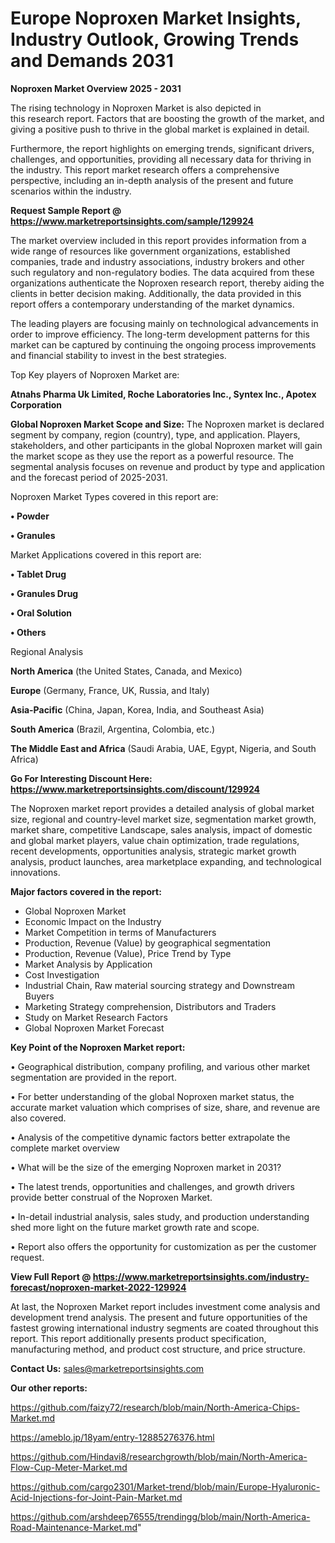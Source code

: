 # Europe Noproxen Market Insights, Industry Outlook, Growing Trends and Demands 2031

<Strong> Noproxen Market Overview 2025 - 2031</strong>

The rising technology in Noproxen Market is also depicted in this research report. Factors that are boosting the growth of the market, and giving a positive push to thrive in the global market is explained in detail.

Furthermore, the report highlights on emerging trends, significant drivers, challenges, and opportunities, providing all necessary data for thriving in the industry. This report market research offers a comprehensive perspective, including an in-depth analysis of the present and future scenarios within the industry.

<strong>Request Sample Report @ <a href=https://www.marketreportsinsights.com/sample/129924>https://www.marketreportsinsights.com/sample/129924</a></strong>

The market overview included in this report provides information from a wide range of resources like government organizations, established companies, trade and industry associations, industry brokers and other such regulatory and non-regulatory bodies. The data acquired from these organizations authenticate the Noproxen research report, thereby aiding the clients in better decision making. Additionally, the data provided in this report offers a contemporary understanding of the market dynamics.

The leading players are focusing mainly on technological advancements in order to improve efficiency. The long-term development patterns for this market can be captured by continuing the ongoing process improvements and financial stability to invest in the best strategies.

Top Key players of Noproxen Market are:

<strong>Atnahs Pharma Uk Limited, Roche Laboratories Inc., Syntex Inc., Apotex Corporation</strong>

<strong><b>Global Noproxen Market Scope and Size:</b></strong>
The Noproxen market is declared segment by company, region (country), type, and application. Players, stakeholders, and other participants in the global Noproxen market will gain the market scope as they use the report as a powerful resource. The segmental analysis focuses on revenue and product by type and application and the forecast period of 2025-2031.

Noproxen Market Types covered in this report are:

<strong>• Powder

• Granules</strong>

Market Applications covered in this report are:

<strong>• Tablet Drug

• Granules Drug

• Oral Solution

• Others</strong> 

Regional Analysis

<strong>North America</strong> (the United States, Canada, and Mexico)

<strong>Europe</strong> (Germany, France, UK, Russia, and Italy)

<strong>Asia-Pacific</strong> (China, Japan, Korea, India, and Southeast Asia)

<strong>South America</strong> (Brazil, Argentina, Colombia, etc.)

<strong>The Middle East and Africa</strong> (Saudi Arabia, UAE, Egypt, Nigeria, and South Africa)

<strong>Go For Interesting Discount Here: <a href=https://www.marketreportsinsights.com/discount/129924>https://www.marketreportsinsights.com/discount/129924</a></strong>

The Noproxen market report provides a detailed analysis of global market size, regional and country-level market size, segmentation market growth, market share, competitive Landscape, sales analysis, impact of domestic and global market players, value chain optimization, trade regulations, recent developments, opportunities analysis, strategic market growth analysis, product launches, area marketplace expanding, and technological innovations.

<strong><b>Major factors covered in the report:</b></strong>
<ul>
  <li>Global Noproxen Market </li>
  <li>Economic Impact on the Industry</li>
  <li>Market Competition in terms of Manufacturers</li>
  <li>Production, Revenue (Value) by geographical segmentation</li>
  <li>Production, Revenue (Value), Price Trend by Type</li>
  <li>Market Analysis by Application</li>
  <li>Cost Investigation</li>
  <li>Industrial Chain, Raw material sourcing strategy and Downstream Buyers</li>
  <li>Marketing Strategy comprehension, Distributors and Traders</li>
  <li>Study on Market Research Factors</li>
  <li>Global Noproxen Market Forecast</li>
</ul>

<strong><b>Key Point of the Noproxen Market report:</b></strong>

• Geographical distribution, company profiling, and various other market segmentation are provided in the report.

• For better understanding of the global Noproxen market status, the accurate market valuation which comprises of size, share, and revenue are also covered.

• Analysis of the competitive dynamic factors better extrapolate the complete market overview

• What will be the size of the emerging Noproxen market in 2031?

• The latest trends, opportunities and challenges, and growth drivers provide better construal of the Noproxen Market.

• In-detail industrial analysis, sales study, and production understanding shed more light on the future market growth rate and scope.

• Report also offers the opportunity for customization as per the customer request.

<strong><b>View Full Report @ <a href=https://www.marketreportsinsights.com/industry-forecast/noproxen-market-2022-129924>https://www.marketreportsinsights.com/industry-forecast/noproxen-market-2022-129924</a></b></strong>


At last, the Noproxen Market report includes investment come analysis and development trend analysis. The present and future opportunities of the fastest growing international industry segments are coated throughout this report. This report additionally presents product specification, manufacturing method, and product cost structure, and price structure.

<strong>Contact Us:</strong>
sales@marketreportsinsights.com

<strong>Our other reports:</strong>

<a href=https://github.com/faizy72/research/blob/main/North-America-Chips-Market.md>https://github.com/faizy72/research/blob/main/North-America-Chips-Market.md</a>

<a href=https://ameblo.jp/18yam/entry-12885276376.html>https://ameblo.jp/18yam/entry-12885276376.html</a>

<a href=https://github.com/Hindavi8/researchgrowth/blob/main/North-America-Flow-Cup-Meter-Market.md>https://github.com/Hindavi8/researchgrowth/blob/main/North-America-Flow-Cup-Meter-Market.md</a>

<a href=https://github.com/cargo2301/Market-trend/blob/main/Europe-Hyaluronic-Acid-Injections-for-Joint-Pain-Market.md>https://github.com/cargo2301/Market-trend/blob/main/Europe-Hyaluronic-Acid-Injections-for-Joint-Pain-Market.md</a>

<a href=https://github.com/arshdeep76555/trendingg/blob/main/North-America-Road-Maintenance-Market.md>https://github.com/arshdeep76555/trendingg/blob/main/North-America-Road-Maintenance-Market.md</a>"
